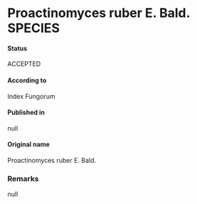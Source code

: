 # Proactinomyces ruber E. Bald. SPECIES

#### Status
ACCEPTED

#### According to
Index Fungorum

#### Published in
null

#### Original name
Proactinomyces ruber E. Bald.

### Remarks
null